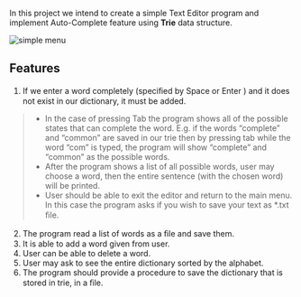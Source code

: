 In this project we intend to create a simple Text Editor program and implement Auto-Complete feature using **Trie** data structure.

![simple menu](menu.png)

## Features

1. If we enter a word completely (speciﬁed by Space or Enter ) and it does not
exist in our dictionary, it must be added.
>- In the case of pressing Tab the program shows all of the possible states that
can complete the word.
E.g. if the words “complete” and “common” are saved in our trie then by
pressing tab while the word “com” is typed, the
program will show “complete” and “common” as the possible words.
>- After the program shows a list of all possible words, user may choose a word,
then the entire sentence (with the chosen word) will be printed.
>- User should be able to exit the editor and return to the main menu. In this
case the program asks if you wish to save your text as *.txt ﬁle.
2. The program read a list of words as a ﬁle and save them.
3. It is able to add a word given from user.
4. User can be able to delete a word.
5. User may ask to see the entire dictionary sorted by the alphabet.
6. The program should provide a procedure to save the dictionary that is stored
in trie, in a ﬁle.
